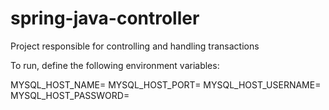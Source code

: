 # spring-java-controller
Project responsible for controlling and handling transactions

To run, define the following environment variables:

MYSQL_HOST_NAME=
MYSQL_HOST_PORT=
MYSQL_HOST_USERNAME=
MYSQL_HOST_PASSWORD=
